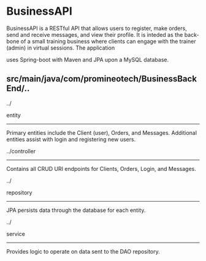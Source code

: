 # BusinessAPI



BusinessAPI is a RESTful API that allows users to register, make orders, send and receive messages, and view their profile.
 It is inteded as the back-bone of a small training business where clients can engage with the trainer (admin) in virtual sessions. 
The application 

uses Spring-boot with Maven and JPA upon a MySQL database.


src/main/java/com/promineotech/BusinessBackEnd/..
----------------------------------------------





../


entity

--------
Primary entities include the Client (user), Orders, and Messages. Additional entities assist with login and registering new users.



../controller

----------
Contains all CRUD URI endpoints for Clients, Orders, Login, and Messages.




../


repository

-------


JPA persists data through the database for each entity. 





../

service

--------
Provides logic to operate on data sent to the DAO repository.
